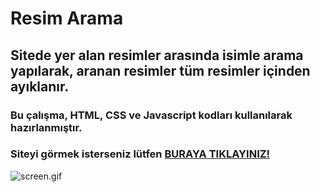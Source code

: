 # Resim Arama 

## Sitede yer alan resimler arasında isimle arama yapılarak, aranan resimler tüm resimler içinden ayıklanır.

### Bu çalışma, HTML, CSS ve Javascript kodları kullanılarak hazırlanmıştır.

### Siteyi görmek isterseniz lütfen <a href="https://ozsoyibrahim.github.io/Resim-Arama/">BURAYA TIKLAYINIZ!</a>

![screen.gif](images/screen.gif)
